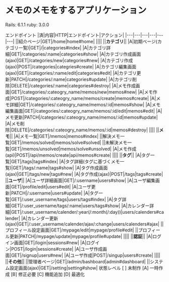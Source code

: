 # メモのメモをするアプリケーション

Rails: 6.1.1
ruby: 3.0.0

エンドポイント
|済|内容|HTTP|エンドポイント|アクション|
|---|---|---|---|---|---|
||紹介ページ|GET|/home|home#home|
||||
||**カテゴリ**||
|A|初期ベージ(カテゴリ一覧)|GET|/|categories#index|
|A|カテゴリ詳細|GET|/categories/:name|categories#show|
|A|カテゴリ作成画面(ajax)|GET|/categories/new|categories#new|
|A|カテゴリ作成(ajax)|POST|/categories|categries#create|
|A|カテゴリ編集画面(ajax)|GET|/categories/:name/edit|categories#edit|
|A|カテゴリ更新|PATCH|/categories/:name|categories#update|
|A|カテゴリ削除|DELETE|/categories/:name|categories#destroy|
|A|メモ作成画面|GET|/categories/:cateogry_name/memos/new|memos#new|
|A|メモ作成|POST|/categories/:cateogry_name/memos/create|memos#create|
|A|メモ詳細|GET|/categories/:cateogry_name/memos/:id|memos#show|
|A|メモ編集画面|GET|/categories/:cateogry_name/memos/:id/edit|memos#edit|
|A|メモ更新|PATCH|/categories/:cateogry_name/memos/:id|memos#update|
|A|メモ削除|DELETE|/categories/:cateogry_name/memos/:id|memos#destroy|
||||
||**メモ**||
|A|メモ一覧|GET|/memos|memos#index|
||解決メモ一覧|GET|/memos/solved|memos/solve#solved|
||未解決メモ一覧|GET|/memos/unsolved|memos/solve#unsolved|
|A|メモ作成(api)|POST|/api/memos/create|api/memos#create|
||||
||**タグ**||
|A|タグ一覧|GET|/tags|tags#index|
|A|タグ詳細(タグに基づくメモ一覧)|GET|/tags/:name|tags#show|
|A|タグ作成画面(ajax)|GET|/tags/new|tags#new|
|A|タグ作成(ajax)|POST|/tags|tags#create|
||**ユーザ**||
|A|ユーザ詳細画面|GET|/:username|users#show|
|A|ユーザ編集画面|GET|/profile/edit|users#edit|
|A|ユーザ更新|PATCH|/:username|users#update|
|A|タグ一覧|GET|/:user_username/tags|users/tags#index|
|A|タグ詳細|GET|/:user_username/tags/:name|users/tags#show|
|A|カレンダー詳細|GET|/:user_username/calender/:year(/:month(/:day))|users/calenders#calender|
|A|カレンダー更新(ajax)|GET|/:user_username/calender/ajax/:change|users/calenders#ajax|
||プロフィール設定画面|GET|/mypage/edit|mypage/profile#edit|
||プロフィール更新|PATCH|/mypage/update|mypage/profile#update|
||||
||**認証**||
|A|ログイン画面|GET|/login|sessions#new|
|A|ログイン|POST|/login|sessions#create|
|A|ユーザ作成画面|GET|/signup|users#new|
|A|ユーザ作成|POST|/singup|users#create|
||||
||**その他**||
||管理者ページ|GET|/admin/bashboard|admin#dashboard|
||システム設定画面(ajax)|GET|/setting|setting#show|
状態レベル
[ ] 未制作
[A] 一時作成
[B] 修正必要
[C] 機能追加
[D] 最適化
